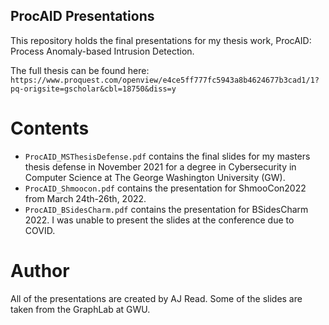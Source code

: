 ## ProcAID Presentations

This repository holds the final presentations for my thesis work, ProcAID: Process Anomaly-based Intrusion Detection. 

The full thesis can be found here: ```https://www.proquest.com/openview/e4ce5ff777fc5943a8b4624677b3cad1/1?pq-origsite=gscholar&cbl=18750&diss=y``` 

# Contents

- ```ProcAID_MSThesisDefense.pdf``` contains the final slides for my masters thesis defense in November 2021 for a degree in Cybersecurity in Computer Science at The George Washington University (GW). 
- ```ProcAID_Shmoocon.pdf``` contains the presentation for ShmooCon2022 from March 24th-26th, 2022. 
- ```ProcAID_BSidesCharm.pdf``` contains the presentation for BSidesCharm 2022. I was unable to present the slides at the conference due to COVID. 

# Author

All of the presentations are created by AJ Read. Some of the slides are taken from the GraphLab at GWU. 
